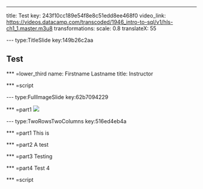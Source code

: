 ---
title: Test
key: 243f10cc189e54f8e8c51edd8ee468f0
video_link: https://videos.datacamp.com/transcoded/1946_intro-to-sql/v1/hls-ch1_1.master.m3u8
transformations:
 scale: 0.8
 translateX: 55

--- type:TitleSlide key:149b26c2aa
## Test


*** =lower_third
name: Firstname Lastname
title: Instructor

*** =script


--- type:FullImageSlide key:62b7094229

*** =part1
![](https://www.w3schools.com/css/trolltunga.jpg)



--- type:TwoRowsTwoColumns key:516ed4eb4a

*** =part1
This is

*** =part2
A test

*** =part3
Testing

*** =part4
Test 4

*** =script


